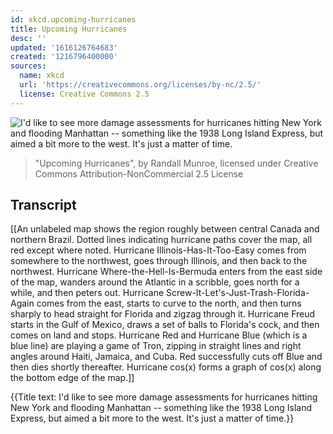 ```yaml
---
id: xkcd.upcoming-hurricanes
title: Upcoming Hurricanes
desc: ''
updated: '1616126764683'
created: '1216796400000'
sources:
  name: xkcd
  url: 'https://creativecommons.org/licenses/by-nc/2.5/'
  license: Creative Commons 2.5
---
```

![I'd like to see more damage assessments for hurricanes hitting New York and flooding Manhattan -- something like the 1938 Long Island Express, but aimed a bit more to the west.  It's just a matter of time.](https://imgs.xkcd.com/comics/upcoming_hurricanes.png)
> "Upcoming Hurricanes", by Randall Munroe, licensed under Creative Commons Attribution-NonCommercial 2.5 License

## Transcript
[[An unlabeled map shows the region roughly between central Canada and northern Brazil. Dotted lines indicating hurricane paths cover the map, all red except where noted.
Hurricane Illinois-Has-It-Too-Easy comes from somewhere to the northwest, goes through Illinois, and then back to the northwest.
Hurricane Where-the-Hell-Is-Bermuda enters from the east side of the map, wanders around the Atlantic in a scribble, goes north for a while, and then peters out.
Hurricane Screw-It-Let's-Just-Trash-Florida-Again comes from the east, starts to curve to the north, and then turns sharply to head straight for Florida and zigzag through it.
Hurricane Freud starts in the Gulf of Mexico, draws a set of balls to Florida's cock, and then comes on land and stops.
Hurricane Red and Hurricane Blue (which is a blue line) are playing a game of Tron, zipping in straight lines and right angles around Haiti, Jamaica, and Cuba. Red successfully cuts off Blue and then dies shortly thereafter.
Hurricane cos(x) forms a graph of cos(x) along the bottom edge of the map.]]

{{Title text: I'd like to see more damage assessments for hurricanes hitting New York and flooding Manhattan -- something like the 1938 Long Island Express, but aimed a bit more to the west.  It's just a matter of time.}}
